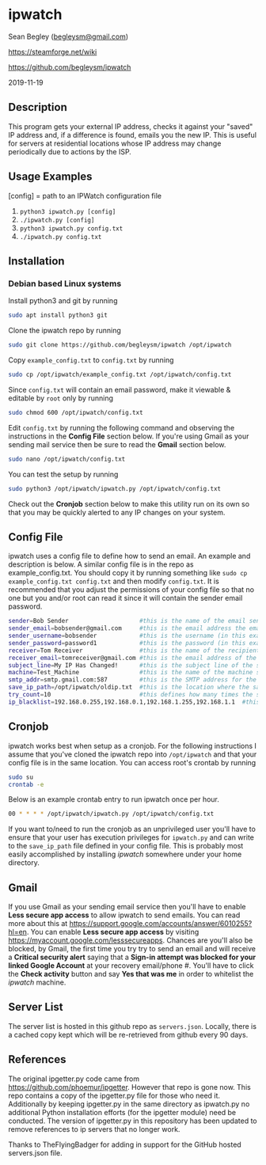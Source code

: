 # ipwatch

Sean Begley (begleysm@gmail.com)

https://steamforge.net/wiki

https://github.com/begleysm/ipwatch

2019-11-19

## Description
This program gets your external IP address, checks it against your "saved" IP address and, if a difference is found, emails you the new IP. This is useful for servers at residential locations whose IP address may change periodically due to actions by the ISP.

## Usage Examples
[config] = path to an IPWatch configuration file

1. `python3 ipwatch.py [config]`
2. `./ipwatch.py [config]`
3. `python3 ipwatch.py config.txt`
4. `./ipwatch.py config.txt`

## Installation
### Debian based Linux systems
Install python3 and git by running
```bash
sudo apt install python3 git
```

Clone the ipwatch repo by running
```bash
sudo git clone https://github.com/begleysm/ipwatch /opt/ipwatch
```

Copy `example_config.txt` to `config.txt` by running
```bash
sudo cp /opt/ipwatch/example_config.txt /opt/ipwatch/config.txt
```

Since `config.txt` will contain an email password, make it viewable & editable by `root` only by running
```bash
sudo chmod 600 /opt/ipwatch/config.txt
```

Edit `config.txt` by running the following command and observing the instructions in the **Config File** section below.  If you're using Gmail as your sending mail service then be sure to read the **Gmail** section below.
```bash
sudo nano /opt/ipwatch/config.txt
```

You can test the setup by running
```bash
sudo python3 /opt/ipwatch/ipwatch.py /opt/ipwatch/config.txt
```
Check out the **Cronjob** section below to make this utility run on its own so that you may be quickly alerted to any IP changes on your system.

## Config File
ipwatch uses a config file to define how to send an email.  An example and description is below.  A similar config file is in the repo as example_config.txt.  You should copy it by running something like `sudo cp example_config.txt config.txt` and then modify `config.txt`. It is recommended that you adjust the permissions of your config file so that no one but you and/or root can read it since it will contain the sender email password.

```bash
sender=Bob Sender                    #this is the name of the email sender
sender_email=bobsender@gmail.com     #this is the email address the email will be sent from
sender_username=bobsender            #this is the username (in this example gmail username) of the sender
sender_password=password1            #this is the password (in this example gmail password) of the sender
receiver=Tom Receiver                #this is the name of the recipient
receiver_email=tomreceiver@gmail.com #this is the email address of the recipient
subject_line=My IP Has Changed!      #this is the subject line of the sent email
machine=Test_Machine                 #this is the name of the machine sending the email
smtp_addr=smtp.gmail.com:587         #this is the SMTP address for the sending email server (in this case gmail)
save_ip_path=/opt/ipwatch/oldip.txt  #this is the location where the saved ip address will be stored
try_count=10                         #this defines how many times the system will try to find the current IP before exiting
ip_blacklist=192.168.0.255,192.168.0.1,192.168.1.255,192.168.1.1  #this is a list of IP address to ignore if received
```

## Cronjob
ipwatch works best when setup as a cronjob.  For the following instructions I assume that you've cloned the ipwatch repo into `/opt/ipwatch` and that your config file is in the same location.  You can access root's crontab by running

```bash
sudo su
crontab -e
```
Below is an example crontab entry to run ipwatch once per hour.

```bash
00 * * * * /opt/ipwatch/ipwatch.py /opt/ipwatch/config.txt
```

If you want to/need to run the cronjob as an unprivileged user you'll have to ensure that your user has execution privileges for `ipwatch.py` and can write to the `save_ip_path` file defined in your config file.  This is probably most easily accomplished by installing *ipwatch* somewhere under your home directory.

## Gmail
If you use Gmail as your sending email service then you'll have to enable **Less secure app access** to allow ipwatch to send emails. You can read more about this at https://support.google.com/accounts/answer/6010255?hl=en.  You can enable **Less secure app access** by visiting https://myaccount.google.com/lesssecureapps.  Chances are you'll also be blocked, by Gmail, the first time you try try to send an email and will receive a **Critical security alert** saying that a **Sign-in attempt was blocked for your linked Google Account** at your recovery email/phone #.  You'll have to click the **Check activity** button and say **Yes that was me** in order to whitelist the *ipwatch* machine.

## Server List
The server list is hosted in this github repo as `servers.json`.  Locally, there is a cached copy kept which will be re-retrieved from github every 90 days.

## References
The original ipgetter.py code came from https://github.com/phoemur/ipgetter.  However that repo is gone now.  This repo contains a copy of the ipgetter.py file for those who need it.  Additionally by keeping ipgetter.py in the same directory as ipwatch.py no additional Python installation efforts (for the ipgetter module) need be conducted.  The version of ipgetter.py in this repository has been updated to remove references to ip servers that no longer work.

Thanks to TheFlyingBadger for adding in support for the GitHub hosted servers.json file.
